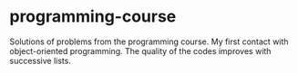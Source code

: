 # programming-course

Solutions of problems from the programming course. 
My first contact with object-oriented programming. The quality of the codes improves with successive lists.

